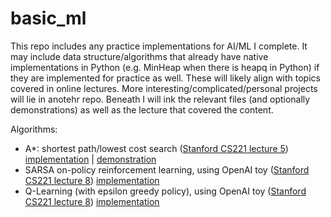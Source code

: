 # basic_ml

This repo includes any practice implementations for AI/ML I complete. It may include data structure/algorithms that already have native implementations in Python (e.g. MinHeap when there is heapq in Python) if they are implemented for practice as well. These will likely align with topics covered in online lectures. More interesting/complicated/personal projects will lie in anotehr repo. Beneath I will ink the relevant files (and optionally demonstrations) as well as the lecture that covered the content.

Algorithms:
- A*: shortest path/lowest cost search ([Stanford CS221 lecture 5](https://www.youtube.com/watch?v=HEs1ZCvLH2s)) [implementation](https://github.com/nathan-az/ml_util/blob/master/RL/aStar.py) | [demonstration](https://github.com/nathan-az/ml_util/blob/master/aStar_demo.ipynb)
- SARSA on-policy reinforcement learning, using OpenAI toy ([Stanford CS221 lecture 8](https://www.youtube.com/watch?v=HpaHTfY52RQ)) [implementation](https://github.com/nathan-az/basic_ml/blob/master/RL/sarsa_frozenLake-v0.py)
- Q-Learning (with epsilon greedy policy), using OpenAI toy ([Stanford CS221 lecture 8](https://www.youtube.com/watch?v=HpaHTfY52RQ)) [implementation](https://github.com/nathan-az/basic_ml/blob/master/RL/qlearn_frozenLake-8x8.py)
